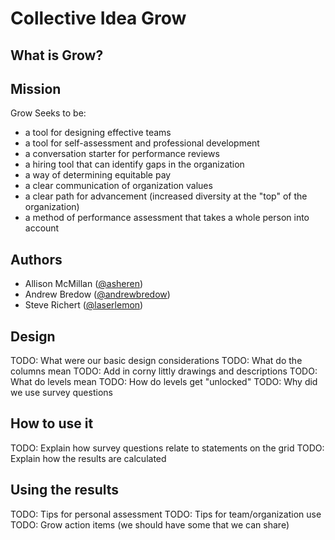 # Collective Idea Grow

## What is Grow?

## Mission
Grow Seeks to be:

  * a tool for designing effective teams
  * a tool for self-assessment and professional development
  * a conversation starter for performance reviews
  * a hiring tool that can identify gaps in the organization
  * a way of determining equitable pay
  * a clear communication of organization values
  * a clear path for advancement (increased diversity at the "top" of the organization)
  * a method of performance assessment that takes a whole person into account

## Authors

- Allison McMillan ([@asheren](https://github.com/asheren))
- Andrew Bredow ([@andrewbredow](https://github.com/andrewbredow))
- Steve Richert ([@laserlemon](https://github.com/laserlemon))

## Design

TODO: What were our basic design considerations
TODO: What do the columns mean
TODO: Add in corny littly drawings and descriptions
TODO: What do levels mean
TODO: How do levels get "unlocked"
TODO: Why did we use survey questions

## How to use it

TODO: Explain how survey questions relate to statements on the grid
TODO: Explain how the results are calculated

## Using the results

TODO: Tips for personal assessment
TODO: Tips for team/organization use
TODO: Grow action items (we should have some that we can share)
